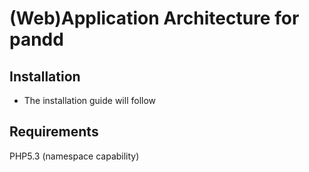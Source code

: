 # (Web)Application Architecture for pandd
## Installation
* The installation guide will follow

## Requirements
PHP5.3 (namespace capability)

